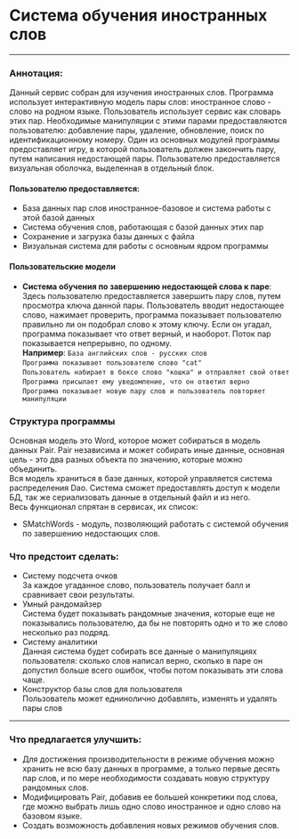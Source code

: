 # Система обучения иностранных слов
____

### Аннотация: 
Данный сервис собран для изучения иностранных слов. Программа использует интерактивную модель пары слов: иностранное 
слово - слово на родном языке. Пользователь использует сервис как словарь этих пар. Необходимые манипуляции с этими парами
предоставляются пользователю: добавление пары, удаление, обновление, поиск по идентификационному номеру. Один из 
основных модулей программы предоставляет игру, в которой пользователь должен закончить пару, путем написания недостающей
пары. Пользователю предоставляется визуальная оболочка, выделенная в отдельный блок.

#### Пользователю предоставляется:
* База данных пар слов иностранное-базовое и система работы с этой базой данных
* Система обучения слов, работающая с базой данных этих пар
* Сохранение и загрузка базы данных с файла
* Визуальная система для работы с основным ядром программы

#### Пользовательские модели
* **Система обучения по завершению недостающей слова к паре**:   
Здесь пользователю предоставляется завершить пару слов, путем просмотра ключа данной пары. Пользователь вводит 
недостающее слово, нажимает проверить, программа показывает пользователю правильно ли он подобрал слово к этому ключу.
Если он угадал, программа показывает что ответ верный, и наоборот. Поток пар показывается
непрерывно, по одному.    
**Например**:
`База английских слов - русских слов`   
  `Программа показывает пользователю слово "cat"`     
  `Пользователь набирает в боксе слово "кошка" и отправляет свой ответ`     
  `Программа присылает ему уведомление, что он ответил верно`     
  `Программа показывает новую пару слов и пользователь повторяет манипуляции`    

### Структура программы
Основная модель это Word, которое может собираться в модель данных Pair. Pair независима и может собирать иные данные,
основная цель - это два разных объекта по значению, которые можно объединить.    
Вся модель храниться в базе данных, которой управляется система распределения Dao. Система сможет предоставлять доступ к 
модели БД, так же сериализовать данные в отдельный файл и из него.   
Весь функционал спрятан в сервисах, их список:
* SMatchWords - модуль, позволяющий работать с системой обучения по завершению недостающих слов.


### Что предстоит сделать:
* Систему подсчета очков    
За каждое угаданное слово, пользователь получает балл и сравнивает свои результаты.
* Умный рандомайзер     
Система будет показывать рандомные значения, которые еще не показывались пользователю, да бы не повторять одно и то же
слово несколько раз подряд.
* Систему аналитики     
Данная система будет собирать все данные о манипуляциях пользователя: сколько слов написал верно, сколько в паре он
допустил больше всего ошибок, чтобы потом показывать эти слова чаще.
* Конструктор базы слов для пользователя     
Пользователь может еднинолично добавлять, изменять и удалять пары слов

____
### Что предлагается улучшить:
* Для достижения производительности в режиме обучения можно хранить не всю базу данных в программе, а только первые
десять пар слов, и по мере необходимости создавать новую структуру рандомных слов.
* Модифицировать Pair, добавив ее большей конкретики под слова, где можно выбрать лишь одно слово иностранное и одно слово
на базовом языке.
* Создать возможность добавления новых режимов обучения слов.
